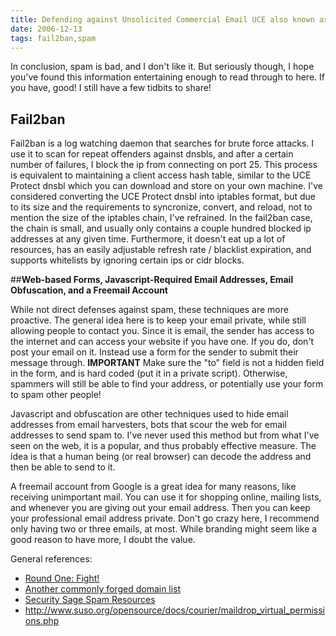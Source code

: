 ```yaml
---
title: Defending against Unsolicited Commercial Email UCE also known as Spam Page 5 Conclusion
date: 2006-12-13
tags: fail2ban,spam
---
```

In conclusion, spam is bad, and I don't like it. But seriously though, I hope you've found this information entertaining enough to read through to here. If you have, good! I still have a few tidbits to share!

## <b>Fail2ban</b>

Fail2ban is a log watching daemon that searches for brute force attacks. I use it to scan for repeat offenders against dnsbls, and after a certain number of failures, I block the ip from connecting on port 25. This process is equivalent to maintaining a client access hash table, similar to the UCE Protect dnsbl which you can download and store on your own machine. I've considered converting the UCE Protect dnsbl into iptables format, but due to its size and the requirements to syncronize, convert, and reload, not to mention the size of the iptables chain, I've refrained. In the fail2ban case, the chain is small, and usually only contains a couple hundred blocked ip addresses at any given time. Furthermore, it doesn't eat up a lot of resources, has an easily adjustable refresh rate / blacklist expiration, and supports whitelists by ignoring certain ips or cidr blocks.

##<b>Web-based Forms, Javascript-Required Email Addresses, Email Obfuscation, and a Freemail Account</b>

While not direct defenses against spam, these techniques are more proactive. The general idea here is to keep your email private, while still allowing people to contact you. Since it is email, the sender has access to the internet and can access your website if you have one. If you do, don't post your email on it. Instead use a form for the sender to submit their message through.  <b>IMPORTANT</b> Make sure the "to" field is not a hidden field in the form, and is hard coded (put it in a private script). Otherwise, spammers will still be able to find your address, or potentially use your form to spam other people!

Javascript and obfuscation are other techniques used to hide email addresses from email harvesters, bots that scour the web for email addresses to send spam to. I've never used this method but from what I've seen on the web, it is a popular, and thus probably effective measure. The idea is that a human being (or real browser) can decode the address and then be able to send to it.

A freemail account from Google is a great idea for many reasons, like receiving unimportant mail. You can use it for shopping online, mailing lists, and whenever you are giving out your email address. Then you can keep your professional email address private. Don't go crazy here, I recommend only having two or three emails, at most. While branding might seem like a good reason to have more, I doubt the value.

General references:

* <a href="http://blog.dkorunic.net/2006/09/01/round-one-fight/">Round One: Fight!</a>
* <a href="http://www.documentroot.com/sender-domain-validate.in">Another commonly forged domain list</a>
* <a href="http://www.securitysage.com/antispam/">Security Sage Spam Resources</a>
* <a href="http://www.suso.org/opensource/docs/courier/maildrop_virtual_permissions.php">http://www.suso.org/opensource/docs/courier/maildrop_virtual_permissions.php
</a>


